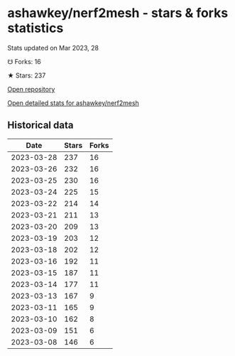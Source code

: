 # ashawkey/nerf2mesh - stars & forks statistics

Stats updated on Mar 2023, 28

☋ Forks: 16

★ Stars: 237

[Open repository](https://github.com/ashawkey/nerf2mesh)

[Open detailed stats for ashawkey/nerf2mesh](https://reviewgithub.com/rep/ashawkey/nerf2mesh)

## Historical data
| Date | Stars | Forks |
|------|-------|-------|
| 2023-03-28 | 237 | 16 | 
| 2023-03-26 | 232 | 16 | 
| 2023-03-25 | 230 | 16 | 
| 2023-03-24 | 225 | 15 | 
| 2023-03-22 | 214 | 14 | 
| 2023-03-21 | 211 | 13 | 
| 2023-03-20 | 209 | 13 | 
| 2023-03-19 | 203 | 12 | 
| 2023-03-18 | 202 | 12 | 
| 2023-03-16 | 192 | 11 | 
| 2023-03-15 | 187 | 11 | 
| 2023-03-14 | 177 | 11 | 
| 2023-03-13 | 167 | 9 | 
| 2023-03-11 | 165 | 9 | 
| 2023-03-10 | 162 | 8 | 
| 2023-03-09 | 151 | 6 | 
| 2023-03-08 | 146 | 6 | 

